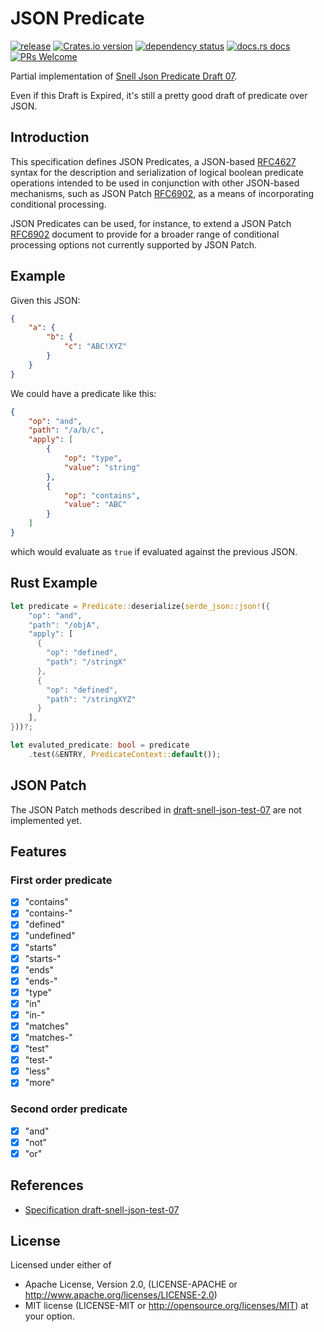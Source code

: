 # JSON Predicate

[![release](https://github.com/Miaxos/json-predicate/actions/workflows/release.yml/badge.svg)](https://github.com/Miaxos/json-predicate/actions/workflows/release.yml)
[![Crates.io version](https://img.shields.io/crates/v/json-predicate.svg)](https://crates.io/crates/json-predicate)
[![dependency status](https://deps.rs/repo/github/miaxos/json-predicate/status.svg)](https://deps.rs/repo/github/miaxos/json-predicate)
[![docs.rs docs](https://img.shields.io/badge/docs-latest-blue.svg)](https://docs.rs/json-predicate)
[![PRs Welcome](https://img.shields.io/badge/PRs-welcome-brightgreen.svg)](https://github.com/miaxos/json-predicate/compare)

Partial implementation of [Snell Json Predicate Draft
07](https://tools.ietf.org/html/draft-snell-json-test-07).

Even if this Draft is Expired, it's still a pretty good draft of predicate over
JSON.

## Introduction

This specification defines JSON Predicates, a JSON-based
[RFC4627](https://datatracker.ietf.org/doc/html/rfc4627)
syntax for the description and serialization of logical boolean
predicate operations intended to be used in conjunction with other
JSON-based mechanisms, such as JSON Patch [RFC6902](https://datatracker.ietf.org/doc/html/rfc6902),
as a means of incorporating conditional processing.

JSON Predicates can be used, for instance, to extend a JSON Patch
[RFC6902](https://datatracker.ietf.org/doc/html/rfc6902) document to provide 
for a broader range of conditional processing options not currently supported 
by JSON Patch.

## Example

Given this JSON:
```json
{
    "a": {
        "b": {
            "c": "ABC!XYZ"
        }
    }
}
```

We could have a predicate like this: 
```json
{
    "op": "and",
    "path": "/a/b/c",
    "apply": [
        {
            "op": "type",
            "value": "string"
        },
        {
            "op": "contains",
            "value": "ABC"
        }
    ]
}
```

which would evaluate as `true` if evaluated against the previous JSON.

## Rust Example

```rust
let predicate = Predicate::deserialize(serde_json::json!({
    "op": "and",
    "path": "/objA",
    "apply": [
      {
        "op": "defined",
        "path": "/stringX"
      },
      {
        "op": "defined",
        "path": "/stringXYZ"
      }
    ],
}))?;

let evaluted_predicate: bool = predicate
    .test(&ENTRY, PredicateContext::default());
```

## JSON Patch

The JSON Patch methods described in [draft-snell-json-test-07](https://datatracker.ietf.org/doc/html/draft-snell-json-test-07)
are not implemented yet.

## Features

### First order predicate

- [x] "contains"
- [x] "contains-"
- [x] "defined"
- [x] "undefined"
- [x] "starts"
- [x] "starts-"
- [x] "ends"
- [x] "ends-"
- [x] "type"
- [x] "in"
- [x] "in-"
- [x] "matches"
- [x] "matches-"
- [x] "test"
- [x] "test-"
- [x] "less"
- [x] "more"

### Second order predicate

- [x] "and"
- [x] "not"
- [x] "or"

## References

- [Specification draft-snell-json-test-07](https://tools.ietf.org/html/draft-snell-json-test-07)

## License

Licensed under either of

- Apache License, Version 2.0, (LICENSE-APACHE or http://www.apache.org/licenses/LICENSE-2.0)
- MIT license (LICENSE-MIT or http://opensource.org/licenses/MIT) at your option.
